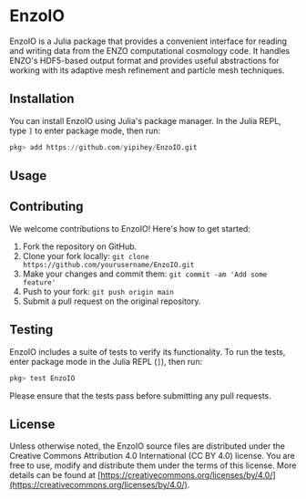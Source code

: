 # EnzoIO

EnzoIO is a Julia package that provides a convenient interface for reading and writing data from the ENZO computational cosmology code. It handles ENZO's HDF5-based output format and provides useful abstractions for working with its adaptive mesh refinement and particle mesh techniques.

## Installation

You can install EnzoIO using Julia's package manager. In the Julia REPL, type `]` to enter package mode, then run:

```julia
pkg> add https://github.com/yipihey/EnzoIO.git
```

## Usage

[//]: # (Add a brief tutorial or example usage here.)

## Contributing

We welcome contributions to EnzoIO! Here's how to get started:

1. Fork the repository on GitHub.
2. Clone your fork locally: `git clone https://github.com/yourusername/EnzoIO.git`
3. Make your changes and commit them: `git commit -am 'Add some feature'`
4. Push to your fork: `git push origin main`
5. Submit a pull request on the original repository.

## Testing

EnzoIO includes a suite of tests to verify its functionality. To run the tests, enter package mode in the Julia REPL (`]`), then run:

```julia
pkg> test EnzoIO
```

Please ensure that the tests pass before submitting any pull requests.

## License

Unless otherwise noted, the EnzoIO source files are distributed under the Creative Commons Attribution 4.0 International (CC BY 4.0) license. You are free to use, modify and distribute them under the terms of this license. More details can be found at [https://creativecommons.org/licenses/by/4.0/](https://creativecommons.org/licenses/by/4.0/).

```
